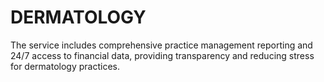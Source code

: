 # DERMATOLOGY
 The service includes comprehensive practice management reporting and 24/7 access to financial data, providing transparency and reducing stress for dermatology practices. 
